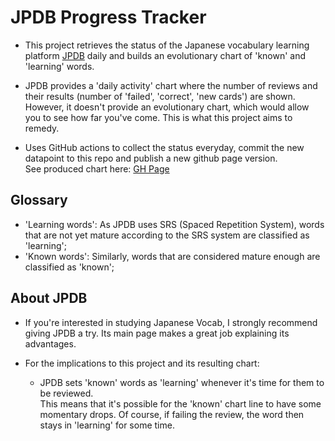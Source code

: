 # JPDB Progress Tracker

- This project retrieves the status of the Japanese vocabulary learning platform [JPDB](https://jpdb.io/) daily and builds an evolutionary chart of 'known' and 'learning' words.
- JPDB provides a 'daily activity' chart where the number of reviews and their results (number of 'failed', 'correct', 'new cards') are shown. \
However, it doesn't provide an evolutionary chart, which would allow you to see how far you've come. This is what this project aims to remedy.

- Uses GitHub actions to collect the status everyday, commit the new datapoint to this repo and publish a new github page version. \
See produced chart here: [GH Page](https://gustmmer.github.io/jpdb-progress/)

## Glossary
- 'Learning words': As JPDB uses SRS (Spaced Repetition System), words that are not yet mature according to the SRS system are classified as 'learning';
- 'Known words': Similarly, words that are considered mature enough are classified as 'known';


## About JPDB

- If you're interested in studying Japanese Vocab, I strongly recommend giving JPDB a try. Its main page makes a great job explaining its advantages.

- For the implications to this project and its resulting chart:
  -  JPDB sets 'known' words as 'learning' whenever it's time for them to be reviewed. \
This means that it's possible for the 'known' chart line to have some momentary drops. Of course, if failing the review, the word then stays in 'learning' for some time.

